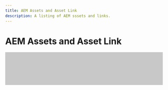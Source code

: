 ```yaml
---
title: AEM Assets and Asset Link
description: A listing of AEM sssets and links.
---
```


# AEM Assets and Asset Link

![Tutorial Hero Image](../assets/hero_placeholder.png)
